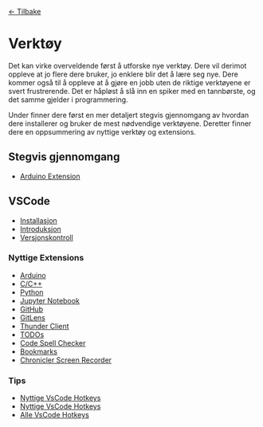 [<- Tilbake](/README.md)

# Verktøy
Det kan virke overveldende først å utforske nye verktøy. Dere vil derimot oppleve at jo flere dere bruker, jo enklere blir det å lære seg nye. Dere kommer også til å oppleve at å gjøre en jobb uten de riktige verktøyene er svert frustrerende. Det er håpløst å slå inn en spiker med en tannbørste, og det samme gjelder i programmering.

Under finner dere først en mer detaljert stegvis gjennomgang av hvordan dere installerer og bruker de mest nødvendige verktøyene. Deretter finner dere en oppsummering av nyttige verktøy og extensions.

## Stegvis gjennomgang
- [Arduino Extension](/doc/arduino-extension/README.md)

## VSCode
- [Installasjon](https://code.visualstudio.com/download)
- [Introduksjon](https://youtu.be/B-s71n0dHUk)
- [Versjonskontroll](https://www.youtube.com/watch?v=i_23KUAEtUM)

### Nyttige Extensions
- [Arduino](https://marketplace.visualstudio.com/items?itemName=vsciot-vscode.vscode-arduino)
- [C/C++](https://marketplace.visualstudio.com/items?itemName=ms-vscode.cpptools)
- [Python](https://marketplace.visualstudio.com/items?itemName=ms-python.python)
- [Jupyter Notebook](https://marketplace.visualstudio.com/items?itemName=ms-toolsai.jupyter)
- [GitHub](https://marketplace.visualstudio.com/items?itemName=KnisterPeter.vscode-github)
- [GitLens](https://marketplace.visualstudio.com/items?itemName=eamodio.gitlens)
- [Thunder Client](https://marketplace.visualstudio.com/items?itemName=rangav.vscode-thunder-client)
- [TODOs](https://marketplace.visualstudio.com/items?itemName=Gruntfuggly.todo-tree)
- [Code Spell Checker](https://marketplace.visualstudio.com/items?itemName=streetsidesoftware.code-spell-checker)
- [Bookmarks](https://marketplace.visualstudio.com/items?itemName=alefragnani.Bookmarks)
- [Chronicler Screen Recorder](https://marketplace.visualstudio.com/items?itemName=arcsine.chronicler)
### Tips
- [Nyttige VsCode Hotkeys](https://www.desuvit.com/11-vscode-keyboard-shortcuts-that-will-boost-your-productivity/)
- [Nyttige VsCode Hotkeys](https://betterprogramming.pub/15-Nyttige-vscode-shortcuts-to-boost-your-productivity-415de3cb1910)
- [Alle VsCode Hotkeys](https://quickref.me/vscode.html)

